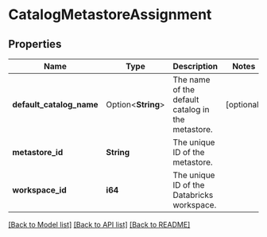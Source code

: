 # CatalogMetastoreAssignment

## Properties

Name | Type | Description | Notes
------------ | ------------- | ------------- | -------------
**default_catalog_name** | Option<**String**> | The name of the default catalog in the metastore. | [optional]
**metastore_id** | **String** | The unique ID of the metastore. | 
**workspace_id** | **i64** | The unique ID of the Databricks workspace. | 

[[Back to Model list]](../README.md#documentation-for-models) [[Back to API list]](../README.md#documentation-for-api-endpoints) [[Back to README]](../README.md)


